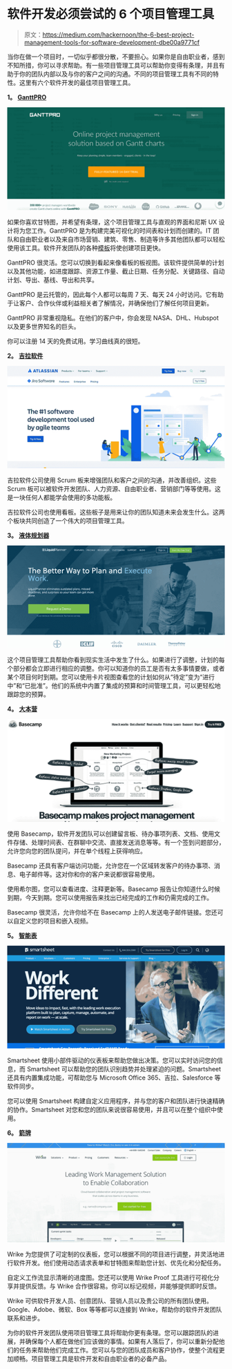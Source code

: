 # 软件开发必须尝试的 6 个项目管理工具

> 原文：<https://medium.com/hackernoon/the-6-best-project-management-tools-for-software-development-dbe00a9771cf>

当你在做一个项目时，一切似乎都很分散，不要担心。如果你是自由职业者，感到不知所措，你可以寻求帮助。有一些项目管理工具可以帮助你变得有条理，并且有助于你的团队内部以及与你的客户之间的沟通。不同的项目管理工具有不同的特性。这里有六个软件开发的最佳项目管理工具。

**1。** [**GanttPRO**](https://ganttpro.com/)

![](img/5290e81ddb1eb7aec6b8c931571b607a.png)

如果你喜欢甘特图，并希望有条理，这个项目管理工具与直观的界面和尼斯 UX 设计将为您工作。GanttPRO 是为构建完美可视化的时间表和计划而创建的。IT 团队和自由职业者以及来自市场营销、建筑、零售、制造等许多其他团队都可以轻松使用该工具。软件开发团队的各种[模板](https://ganttpro.com/software-development-plan-template/)将使创建项目更快。

GanttPRO 很灵活。您可以切换到看起来像看板的板视图。该软件提供简单的计划以及其他功能，如进度跟踪、资源工作量、截止日期、任务分配、关键路径、自动计划、导出、基线、导出和共享。

GanttPRO 是云托管的，因此每个人都可以每周 7 天、每天 24 小时访问。它有助于让客户、合作伙伴或利益相关者了解情况，并确保他们了解任何项目更新。

GanttPRO 非常重视隐私。在他们的客户中，你会发现 NASA、DHL、Hubspot 以及更多世界知名的巨头。

你可以注册 14 天的免费试用。学习曲线真的很短。

**2。** [**吉拉软件**](https://www.atlassian.com/software/jira)

![](img/448dc830808fdb1a251831f17c728de6.png)

吉拉软件公司使用 Scrum 板来增强团队和客户之间的沟通，并改善组织。这些 Scrum 板可以被软件开发团队、人力资源、自由职业者、营销部门等等使用。这是一块任何人都能学会使用的多功能板。

吉拉软件公司也使用看板。这些板子是用来让你的团队知道未来会发生什么。这两个板块共同创造了一个伟大的项目管理工具。

**3。** [**液体规划器**](https://www.liquidplanner.com/)

![](img/26a0a3fd11d65229bb620ba0cfc186b3.png)

这个项目管理工具帮助你看到现实生活中发生了什么。如果进行了调整，计划的每个部分都会立即进行相应的调整。你可以知道你的员工是否有太多事情要做，或者某个项目何时到期。您可以使用卡片视图查看您的计划如何从“待定”变为“进行中”和“已批准”。他们的系统中内置了集成的预算和时间管理工具，可以更轻松地跟踪您的预算。

**4。** [**大本营**](https://basecamp.com/)

![](img/df172d90811678797ea3cd0452713cef.png)

使用 Basecamp，软件开发团队可以创建留言板、待办事项列表、文档、使用文件存储、处理时间表、在群聊中交流、直接发送消息等等。有一个签到问题部分，允许您向您的团队提问，并在单个线程上获得响应。

Basecamp 还具有客户端访问功能，允许您在一个区域转发客户的待办事项、消息、电子邮件等。这对你和你的客户来说都很容易使用。

使用希尔图，您可以查看进度、注释更新等。Basecamp 报告让你知道什么时候到期，今天到期。您可以使用报告来找出已经完成的工作和仍需完成的工作。

Basecamp 很灵活，允许你给不在 Basecamp 上的人发送电子邮件链接。您还可以自定义您的项目和嵌入视频。

**5。** [**智能表**](https://www.smartsheet.com/)

![](img/c568b5074080b1a131e689eb5b3ec05a.png)

Smartsheet 使用小部件驱动的仪表板来帮助您做出决策。您可以实时访问您的信息，而 Smartsheet 可以帮助您的团队识别趋势并处理紧迫的问题。Smartsheet 还具有内置集成功能，可帮助您与 Microsoft Office 365、吉拉、Salesforce 等软件同步。

您可以使用 Smartsheet 构建自定义应用程序，并与您的客户和团队进行快速精确的协作。Smartsheet 对您和您的团队来说很容易使用，并且可以在整个组织中使用。

**6。** [**箭牌**](https://www.wrike.com)

![](img/bde7d8331c6fc29f21d822f47a0e27a3.png)

Wrike 为您提供了可定制的仪表板，您可以根据不同的项目进行调整，并灵活地进行软件开发。他们使用动态请求表单和甘特图来帮助您计划、优先化和分配任务。

自定义工作流显示清晰的进度图。您还可以使用 Wrike Proof 工具进行可视化分享并提供反馈。与 Wrike 合作很容易。你可以标记视频，并能够提供即时反馈。

Wrike 可供软件开发人员、创意团队、营销人员以及贵公司的所有团队使用。Google、Adobe、微软、Box 等等都可以连接到 Wrike，帮助你的软件开发团队联系和进步。

为你的软件开发团队使用项目管理工具将帮助你更有条理。您可以跟踪团队的进展，并确保每个人都在做他们应该做的事情。如果有人落后了，你可以重新分配他们的任务来帮助他们完成工作。您可以与您的团队成员和客户协作，使整个流程更加顺畅。项目管理工具是软件开发和自由职业者的必备产品。